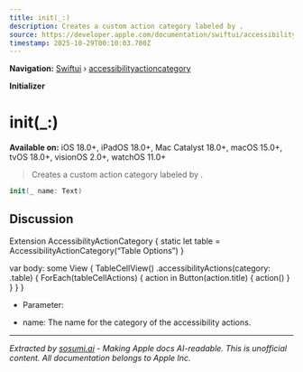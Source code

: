 ```yaml
---
title: init(_:)
description: Creates a custom action category labeled by .
source: https://developer.apple.com/documentation/swiftui/accessibilityactioncategory/init(_:)
timestamp: 2025-10-29T00:10:03.780Z
---
```


**Navigation:** [Swiftui](/documentation/swiftui) › [accessibilityactioncategory](/documentation/swiftui/accessibilityactioncategory)

**Initializer**

# init(_:)

**Available on:** iOS 18.0+, iPadOS 18.0+, Mac Catalyst 18.0+, macOS 15.0+, tvOS 18.0+, visionOS 2.0+, watchOS 11.0+

> Creates a custom action category labeled by .

```swift
init(_ name: Text)
```

## Discussion

Extension AccessibilityActionCategory { static let table = AccessibilityActionCategory(“Table Options”) }

var body: some View { TableCellView() .accessibilityActions(category: .table) { ForEach(tableCellActions) { action in Button(action.title) { action() } } } }

- Parameter:

- name: The name for the category of the accessibility actions.

---

*Extracted by [sosumi.ai](https://sosumi.ai) - Making Apple docs AI-readable.*
*This is unofficial content. All documentation belongs to Apple Inc.*
